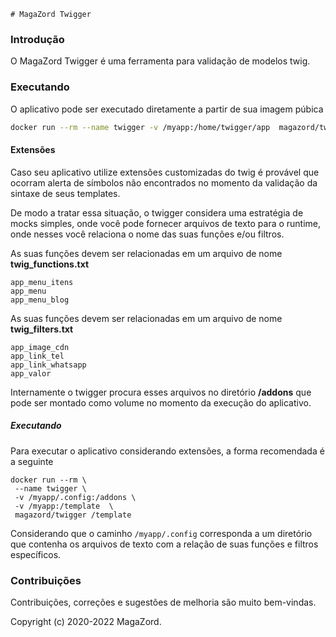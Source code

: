     # MagaZord Twigger

### Introdução

O MagaZord Twigger é uma ferramenta para validação de modelos twig.

### Executando

O aplicativo pode ser executado diretamente a partir de sua imagem púbica

```bash
docker run --rm --name twigger -v /myapp:/home/twigger/app  magazord/twigger /myapp/template.html.twig
```

#### Extensões

Caso seu aplicativo utilize extensões customizadas do twig é provável que ocorram alerta de símbolos não encontrados
no momento da validação da sintaxe de seus templates.

De modo a tratar essa situação, o twigger considera uma estratégia de mocks simples, onde você pode fornecer arquivos
de texto para o runtime, onde nesses você relaciona o nome das suas funções e/ou filtros.

As suas funções devem ser relacionadas em um arquivo de nome **twig_functions.txt**

```text
app_menu_itens
app_menu
app_menu_blog
```

As suas funções devem ser relacionadas em um arquivo de nome **twig_filters.txt**

```text
app_image_cdn
app_link_tel
app_link_whatsapp
app_valor
```

Internamente o twigger procura esses arquivos no diretório **/addons** que pode ser montado como volume no momento da 
execução do aplicativo.

##### Executando

Para executar o aplicativo considerando extensões, a forma recomendada é a seguinte  

 ```
 docker run --rm \
  --name twigger \
  -v /myapp/.config:/addons \
  -v /myapp:/template  \
  magazord/twigger /template
 ```

Considerando que o caminho `/myapp/.config` corresponda a um diretório que contenha os arquivos de texto com a relação
de suas funções e filtros específicos.

### Contribuições

Contribuições, correções e sugestões de melhoria são muito bem-vindas.

Copyright (c) 2020-2022 MagaZord.